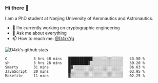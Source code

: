 ### Hi there 👋

I am a PhD student at Nanjing University of Aeronautics and Astronautics.

- 🔭 I’m currently working on cryptographic engineering
- 💬 Ask me about everything
- 📫 How to reach me: [@D4rkYg](https://twitter.com/D4rkYg)

![D4rk's github stats](https://github-readme-stats.vercel.app/api?username=dd4rk&show_icons=true&title_color=fff&icon_color=79ff97&text_color=9f9f9f&bg_color=151515)

<!--START_SECTION:waka-->
```text
C            3 hrs 48 mins   ███████████░░░░░░░░░░░░░░   43.50 % 
sh           3 hrs 26 mins   █████████▓░░░░░░░░░░░░░░░   39.20 % 
Smarty       31 mins         █▓░░░░░░░░░░░░░░░░░░░░░░░   06.03 % 
JavaScript   20 mins         █░░░░░░░░░░░░░░░░░░░░░░░░   03.95 % 
Makefile     11 mins         ▓░░░░░░░░░░░░░░░░░░░░░░░░   02.25 % 
```
<!--END_SECTION:waka-->
